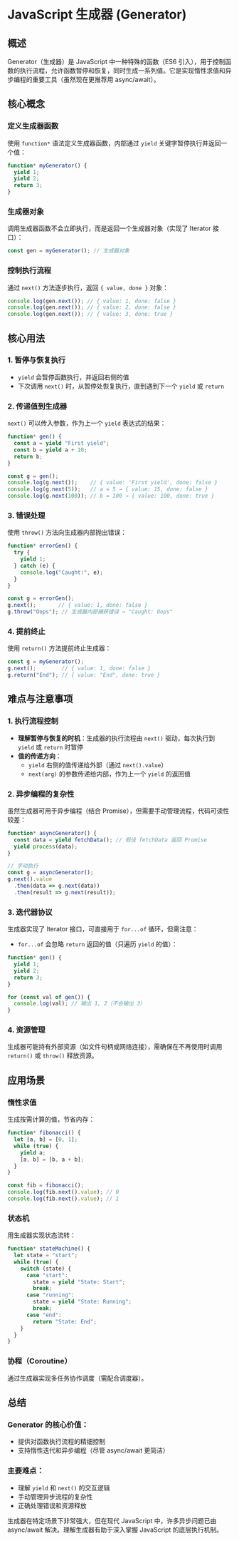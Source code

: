 # JavaScript 生成器 (Generator)

## 概述

Generator（生成器）是 JavaScript 中一种特殊的函数（ES6 引入），用于控制函数的执行流程，允许函数暂停和恢复，同时生成一系列值。它是实现惰性求值和异步编程的重要工具（虽然现在更推荐用 async/await）。

## 核心概念

### 定义生成器函数

使用 `function*` 语法定义生成器函数，内部通过 `yield` 关键字暂停执行并返回一个值：

```javascript
function* myGenerator() {
  yield 1;
  yield 2;
  return 3;
}
```

### 生成器对象

调用生成器函数不会立即执行，而是返回一个生成器对象（实现了 Iterator 接口）：

```javascript
const gen = myGenerator(); // 生成器对象
```

### 控制执行流程

通过 `next()` 方法逐步执行，返回 `{ value, done }` 对象：

```javascript
console.log(gen.next()); // { value: 1, done: false }
console.log(gen.next()); // { value: 2, done: false }
console.log(gen.next()); // { value: 3, done: true }
```

## 核心用法

### 1. 暂停与恢复执行

- `yield` 会暂停函数执行，并返回右侧的值
- 下次调用 `next()` 时，从暂停处恢复执行，直到遇到下一个 `yield` 或 `return`

### 2. 传递值到生成器

`next()` 可以传入参数，作为上一个 `yield` 表达式的结果：

```javascript
function* gen() {
  const a = yield "First yield";
  const b = yield a + 10;
  return b;
}

const g = gen();
console.log(g.next());    // { value: 'First yield', done: false }
console.log(g.next(5));   // a = 5 → { value: 15, done: false }
console.log(g.next(100)); // b = 100 → { value: 100, done: true }
```

### 3. 错误处理

使用 `throw()` 方法向生成器内部抛出错误：

```javascript
function* errorGen() {
  try {
    yield 1;
  } catch (e) {
    console.log("Caught:", e);
  }
}

const g = errorGen();
g.next();       // { value: 1, done: false }
g.throw("Oops"); // 生成器内部捕获错误 → "Caught: Oops"
```

### 4. 提前终止

使用 `return()` 方法提前终止生成器：

```javascript
const g = myGenerator();
g.next();        // { value: 1, done: false }
g.return("End"); // { value: "End", done: true }
```

## 难点与注意事项

### 1. 执行流程控制

- **理解暂停与恢复的时机**：生成器的执行流程由 `next()` 驱动，每次执行到 `yield` 或 `return` 时暂停
- **值的传递方向**：
  - `yield` 右侧的值传递给外部（通过 `next().value`）
  - `next(arg)` 的参数传递给内部，作为上一个 `yield` 的返回值

### 2. 异步编程的复杂性

虽然生成器可用于异步编程（结合 Promise），但需要手动管理流程，代码可读性较差：

```javascript
function* asyncGenerator() {
  const data = yield fetchData(); // 假设 fetchData 返回 Promise
  yield process(data);
}

// 手动执行
const g = asyncGenerator();
g.next().value
  .then(data => g.next(data))
  .then(result => g.next(result));
```

### 3. 迭代器协议

生成器实现了 Iterator 接口，可直接用于 `for...of` 循环，但需注意：
- `for...of` 会忽略 `return` 返回的值（只遍历 `yield` 的值）：

```javascript
function* gen() {
  yield 1;
  yield 2;
  return 3;
}

for (const val of gen()) {
  console.log(val); // 输出 1, 2（不会输出 3）
}
```

### 4. 资源管理

生成器可能持有外部资源（如文件句柄或网络连接），需确保在不再使用时调用 `return()` 或 `throw()` 释放资源。

## 应用场景

### 惰性求值

生成按需计算的值，节省内存：

```javascript
function* fibonacci() {
  let [a, b] = [0, 1];
  while (true) {
    yield a;
    [a, b] = [b, a + b];
  }
}

const fib = fibonacci();
console.log(fib.next().value); // 0
console.log(fib.next().value); // 1
```

### 状态机

用生成器实现状态流转：

```javascript
function* stateMachine() {
  let state = "start";
  while (true) {
    switch (state) {
      case "start":
        state = yield "State: Start";
        break;
      case "running":
        state = yield "State: Running";
        break;
      case "end":
        return "State: End";
    }
  }
}
```

### 协程（Coroutine）

通过生成器实现多任务协作调度（需配合调度器）。

## 总结

### Generator 的核心价值：

- 提供对函数执行流程的精细控制
- 支持惰性迭代和异步编程（尽管 async/await 更简洁）

### 主要难点：

- 理解 `yield` 和 `next()` 的交互逻辑
- 手动管理异步流程的复杂性
- 正确处理错误和资源释放

生成器在特定场景下非常强大，但在现代 JavaScript 中，许多异步问题已由 async/await 解决。理解生成器有助于深入掌握 JavaScript 的底层执行机制。